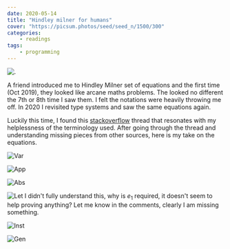 ```yaml
---
date: 2020-05-14
title: "Hindley milner for humans"
cover: "https://picsum.photos/seed/seed_n/1500/300"
categories:
    - readings
tags:
    - programming
---
```

![.](../images/hm-title.jpg)

A friend introduced me to Hindley Milner set of equations and
the first time (Oct 2019), they looked like arcane maths problems. The looked no different the 7th or 8th time I saw them. I felt the notations were heavily throwing me off. In 2020 I revisited type systems and saw the same equations again. 

Luckily this time, I found this [stackoverflow](https://stackoverflow.com/questions/12532552/what-part-of-hindley-milner-do-you-not-understand) thread that resonates with my helplessness of the terminology used. After going through the thread and understanding missing pieces from other sources, here is my take on the equations.

![Var](../images/hm-01.jpg)

![App](../images/hm-02.jpg)

![Abs](../images/hm-03.jpg)

![Let](../images/hm-04.jpg)
I didn't fully understand this, why is $e_1$ required, it doesn't seem to help proving anything?
Let me know in the comments, clearly I am missing something.

![Inst](../images/hm-05.jpg)

![Gen](../images/hm-06.jpg)
